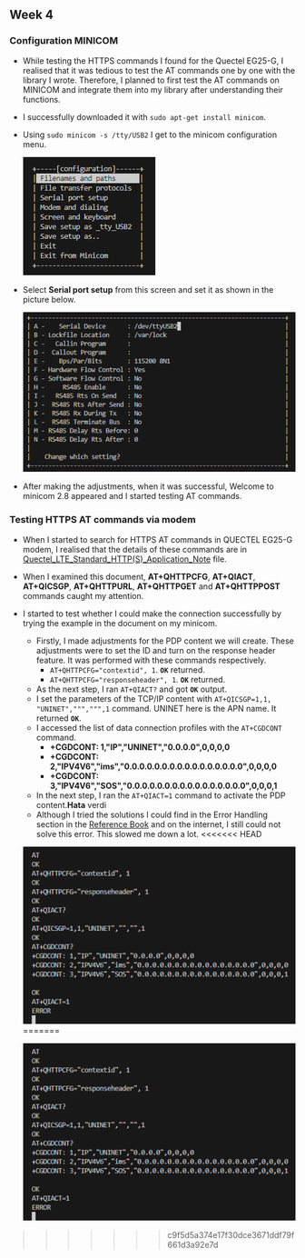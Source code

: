 ## Week 4 

### Configuration MINICOM

* While testing the HTTPS commands I found for the Quectel EG25-G, I realised that it was tedious to test the AT commands one by one with the library I wrote. Therefore, I planned to first test the AT commands on MINICOM and integrate them into my library after understanding their functions.
* I successfully downloaded it with `sudo apt-get install minicom`.
* Using `sudo minicom -s /tty/USB2` I get to the minicom configuration menu.

    ![Configure Minicom](./images/config_minicom.png)
* Select **Serial port setup** from this screen and set it as shown in the picture below.

    ![Configure Minicom2](./images/config_minicom2.png)

* After making the adjustments, when it was successful, Welcome to minicom 2.8 appeared and I started testing AT commands.

### Testing HTTPS AT commands via modem 

* When I started to search for HTTPS AT commands in QUECTEL EG25-G modem, I realised that the details of these commands are in [Quectel_LTE_Standard_HTTP(S)_Application_Note](https://www.quectel.com/download/quectel_lte_standard_https_application_note_v1-1) file. 
* When I examined this document, **AT+QHTTPCFG**, **AT+QIACT**, **AT+QICSGP**, **AT+QHTTPURL**, **AT+QHTTPGET** and **AT+QHTTPPOST** commands caught my attention. 
* I started to test whether I could make the connection successfully by trying the example in the document on my minicom.
  * Firstly, I made adjustments for the PDP content we will create. These adjustments were to set the ID and turn on the response header feature. It was performed with these commands respectively.
    * `AT+QHTTPCFG="contextid", 1`. **`OK`** returned. 
    * `AT+QHTTPCFG="responseheader", 1`. **`OK`** returned.
  * As the next step, I ran `AT+QIACT?` and got **`OK`** output. 
  * I set the parameters of the TCP/IP content with `AT+QICSGP=1,1, "UNINET",""",""",1` command. UNINET here is the APN name. It returned **`OK`**.
  * I accessed the list of data connection profiles with the `AT+CGDCONT` command.
    * **+CGDCONT: 1,"IP","UNINET","0.0.0.0",0,0,0,0**
    * **+CGDCONT: 2,"IPV4V6","ims","0.0.0.0.0.0.0.0.0.0.0.0.0.0.0.0",0,0,0,0**
    * **+CGDCONT: 3,"IPV4V6","SOS","0.0.0.0.0.0.0.0.0.0.0.0.0.0.0.0",0,0,0,1**
  * In the next step, I ran the `AT+QIACT=1` command to activate the PDP content.**Hata** verdi
  * Although I tried the solutions I could find in the Error Handling section in the [Reference Book](https://www.quectel.com/download/quectel_lte_standard_https_application_note_v1-1) and on the internet, I still could not solve this error. This slowed me down a lot.
<<<<<<< HEAD
  
  ![Error AT+QIACT](./images/at+qiact_error.png) 
=======

    ![Error AT+QIACT](./images/at+qiact_error.png) 
>>>>>>> c9f5d5a374e17f30dce3671ddf79f661d3a92e7d
